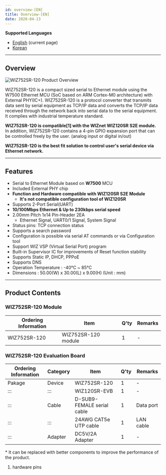```yaml
---
id: overview-[EN]
title: Overview-[EN]
date: 2020-04-13
---
```


**Supported Languages**  
* [English](overview-[EN]) (current page)  
* [Korean](overview-[KO])

-----

## Overview

![WIZ752SR-120 Product
Overview](/img/products/s2e_module/wiz752sr-120/wiz752sr-120_product_overview.png)

WIZ752SR-120 is a compact sized serial to Ethernet module using the
W7500 Ethernet MCU (SoC based on ARM Cortex-M0 architecture) with
External PHY(IC+). WIZ752SR-120 is a protocol converter that transmits
data sent by serial equipment as TCP/IP data and converts the TCP/IP
data received through the network back into serial data to the serial
equipment. It complies with industrial temperature standard.

**WIZ752SR-120 is compatible\[1\] with the WIZnet WIZ120SR S2E module.**
In addition, WIZ752SR-120 contains a 4-pin GPIO expansion port that can
be controlled freely by the user. (analog input or digital in/out)

**WIZ752SR-120 is the best fit solution to control user's serial device
via Ethernet network.**

-----

## Features

  - Serial to Ethernet Module based on **W7500** MCU
  - Included External PHY chip
  - **Function and Hardware compatible with WIZ120SR S2E Module**
      - **It's not compatible configuration tool of WIZ120SR**
  - Supports 2-Port Serial(UART)
  - **10/100Mbps Ethernet & Up to 230kbps serial speed**
  - 2.00mm Pitch 1x14 Pin-Header 2EA
      - Ethernet Signal, UART0/1 Signal, System Signal
  - Status pins: TCP connection status
  - Supports a search password 
  - Configuration is possible via serial AT commands or via
    Configuration tool 
  - Support WIZ VSP (Virtual Serial Port) program
  - Built-in Supervisor IC for improvements of Reset function stability
  - Supports Static IP, DHCP, PPPoE
  - Supports DNS
  - Operation Temperature : -40℃ \~ 85℃
  - Dimensions : 50.00(W) x 30.00(L) x 9.00(H) (Unit : mm)

-----

## Product Contents

### WIZ752SR-120 Module

| Ordering Information | Item                | Q'ty | Remarks |
| -------------------- | ------------------- | ---- | ------- |
| WIZ752SR-120         | WIZ752SR-120 module | 1    | \-      |

### WIZ752SR-120 Evaluation Board

| Ordering Information | Category | Item                       | Q'ty | Remarks   |
| -------------------- | -------- | -------------------------- | ---- | --------- |
| Pakage               | Device   | WIZ752SR-120               | 1    | \-        |
| :::                  | :::      | WIZ120SR-EVB               | 1    | \-        |
| :::                  | Cable    | D-SUB9-FEMALE serial cable | 1    | Data port |
| :::                  | :::      | 24AWG CAT5e UTP cable      | 1    | LAN cable |
| :::                  | Adapter  | DC5V/2A Adapter            | 1    | \-        |

\* It can be replaced with better components to improve the performance
of the product.

1.  hardware pins
